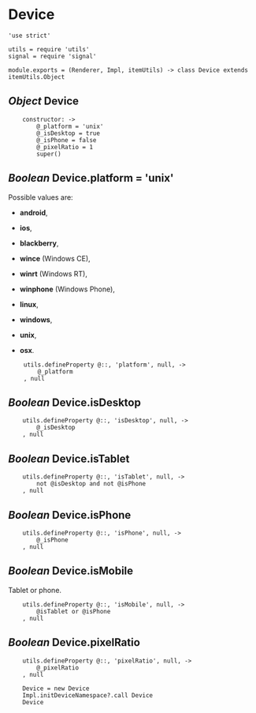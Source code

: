 Device
======

	'use strict'

	utils = require 'utils'
	signal = require 'signal'

	module.exports = (Renderer, Impl, itemUtils) -> class Device extends itemUtils.Object

*Object* Device
---------------

		constructor: ->
			@_platform = 'unix'
			@_isDesktop = true
			@_isPhone = false
			@_pixelRatio = 1
			super()

*Boolean* Device.platform = 'unix'
----------------------------------

Possible values are:
 - **android**,
 - **ios**,
 - **blackberry**,
 - **wince** (Windows CE),
 - **winrt** (Windows RT),
 - **winphone** (Windows Phone),
 - **linux**,
 - **windows**,
 - **unix**,
 - **osx**.

		utils.defineProperty @::, 'platform', null, ->
			@_platform
		, null

*Boolean* Device.isDesktop
--------------------------

		utils.defineProperty @::, 'isDesktop', null, ->
			@_isDesktop
		, null

*Boolean* Device.isTablet
-------------------------

		utils.defineProperty @::, 'isTablet', null, ->
			not @isDesktop and not @isPhone
		, null

*Boolean* Device.isPhone
------------------------

		utils.defineProperty @::, 'isPhone', null, ->
			@_isPhone
		, null

*Boolean* Device.isMobile
-------------------------

Tablet or phone.

		utils.defineProperty @::, 'isMobile', null, ->
			@isTablet or @isPhone
		, null

*Boolean* Device.pixelRatio
---------------------------

		utils.defineProperty @::, 'pixelRatio', null, ->
			@_pixelRatio
		, null

		Device = new Device
		Impl.initDeviceNamespace?.call Device
		Device
